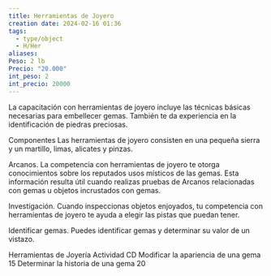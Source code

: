 ```yaml
---
title: Herramientas de Joyero
creation date: 2024-02-16 01:36
tags:
  - type/object
  - H/Her
aliases: 
Peso: 2 lb
Precio: "20.000"
int_peso: 2
int_precio: 20000
---
```


La capacitación con herramientas de joyero incluye las técnicas básicas necesarias para embellecer gemas. También te da experiencia en la identificación de piedras preciosas.

Componentes Las herramientas de joyero consisten en una pequeña sierra y un martillo, limas, alicates y pinzas.

Arcanos. La competencia con herramientas de joyero te otorga conocimientos sobre los reputados usos místicos de las gemas. Esta información resulta útil cuando realizas pruebas de Arcanos relacionadas con gemas u objetos incrustados con gemas.

Investigación. Cuando inspeccionas objetos enjoyados, tu competencia con herramientas de joyero te ayuda a elegir las pistas que puedan tener.

Identificar gemas. Puedes identificar gemas y determinar su valor de un vistazo.

Herramientas de Joyería
Actividad                                                       CD
Modificar la apariencia de una gema          15
Determinar la historia de una gema            20